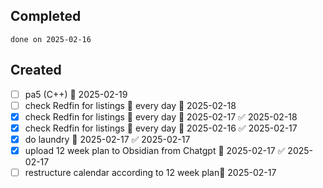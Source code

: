 
## Completed

```tasks
done on 2025-02-16
```

## Created
- [ ] pa5 (C++) 📅 2025-02-19
- [ ] check Redfin for listings 🔁 every day 🛫 2025-02-18
- [x] check Redfin for listings 🔁 every day 🛫 2025-02-17 ✅ 2025-02-18
- [x] check Redfin for listings 🔁 every day 🛫 2025-02-16 ✅ 2025-02-17
- [x] do laundry 📅 2025-02-17 ✅ 2025-02-17
- [x] upload 12 week plan to Obsidian from Chatgpt 📅 2025-02-17 ✅ 2025-02-17
- [ ] restructure calendar according to 12 week plan📅 2025-02-17 